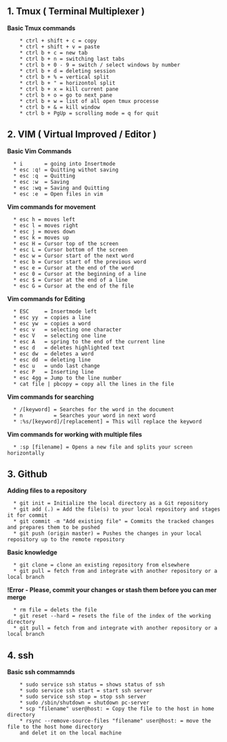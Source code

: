 ## 1. Tmux ( Terminal Multiplexer )

**Basic Tmux commands**
```
	* ctrl + shift + c = copy
	* ctrl + shift + v = paste 
	* ctrl b + c = new tab
	* ctrl b + n = switching last tabs
	* ctrl b + 0 - 9 = switch / select windows by number 
	* ctrl b + d = deleting session 
	* ctrl b + % = vertical split
	* ctrl b + " = horizontol split
	* ctrl b + x = kill current pane 
	* ctrl b + o = go to next pane
	* ctrl b + w = list of all open tmux processe
	* ctrl b + & = kill window 
	* ctrl b + PgUp = scrolling mode = q for quit 
```

## 2. VIM ( Virtual Improved / Editor )


**Basic Vim Commands**
```
  * i       = going into Insertmode
  * esc :q! = Quitting withot saving
  * esc :q  = Quitting 
  * esc :w  = Saving 
  * esc :wq = Saving and Quitting
  * esc :e  = Open files in vim 
```

**Vim commands for movement**
```
  * esc h = moves left 
  * esc l = moves right 
  * esc j = moves down 
  * esc k = moves up 
  * esc H = Cursor top of the screen 
  * esc L = Cursor bottom of the screen
  * esc w = Cursor start of the next word
  * esc b = Cursor start of the previous word
  * esc e = Cursor at the end of the word 
  * esc 0 = Cursor at the beginning of a line 
  * esc $ = Cursor at the end of a line 
  * esc G = Cursor at the end of the file 
```

**Vim commands for Editing**
```
  * ESC     = Insertmode left
  * esc yy  = copies a line
  * esc yw  = copies a word 
  * esc v   = selecting one character 
  * esc V   = selecting one line
  * esc A   = spring to the end of the current line 
  * esc d   = deletes highlighted text
  * esc dw  = deletes a word
  * esc dd  = deleting line 
  * esc u   = undo last change
  * esc P   = Inserting line 
  * esc 4gg = Jump to the line number
  * cat file | pbcopy = copy all the lines in the file 
```

**Vim commands for searching**
```
  * /[keyword] = Searches for the word in the document
  * n          = Searches your word in next word  
  * :%s/[keyword]/[replacement] = This will replace the keyword
```


**Vim commands for working with multiple files**
```
  * :sp [filename] = Opens a new file and splits your screen horizontally
```

## 3. Github  

**Adding files to a repository**
```
  * git init = Initialize the local directory as a Git repository
  * git add (.) = Add the file(s) to your local repository and stages it for commit
  * git commit -m "Add existing file" = Commits the tracked changes and prepares them to be pushed
  * git push (origin master) = Pushes the changes in your local repository up to the remote repository 
```

**Basic knowledge**
```
  * git clone = clone an existing repository from elsewhere
  * git pull = fetch from and integrate with another repository or a local branch 
```

**!Error - Please, commit your changes or stash them before you can mer merge**
```
  * rm file = delets the file 
  * git reset --hard = resets the file of the index of the working directory 
  * git pull = fetch from and integrate with another repository or a local branch
```

## 4. ssh 

**Basic ssh commamnds**
```
	* sudo service ssh status = shows status of ssh
	* sudo service ssh start = start ssh server
	* sudo service ssh stop = stop ssh server
	* sudo /sbin/shutdown = shutdown pc-server 
	* scp "filename" user@host: = Copy the file to the host in home directory
	* rsync --remove-source-files "filename" user@host: = move the file to the host home directory 
    and delet it on the local machine
```
